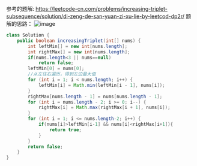参考的题解: https://leetcode-cn.com/problems/increasing-triplet-subsequence/solution/di-zeng-de-san-yuan-zi-xu-lie-by-leetcod-dp2r/
题解的思路：
![image](https://user-images.githubusercontent.com/49408146/149058837-6529eec1-5839-4d3f-8f61-00b981b46b04.png)

```java
class Solution {
    public boolean increasingTriplet(int[] nums) {
        int leftMin[] = new int[nums.length];
        int rightMax[] = new int[nums.length];
        if(nums.length<3 || nums==null)
            return false;
        leftMin[0] = nums[0];
        //从左往右遍历，得到左边最大值
        for (int i = 1; i < nums.length; i++) {
            leftMin[i] = Math.min(leftMin[i - 1], nums[i]);
        }
        rightMax[nums.length - 1] = nums[nums.length - 1];
        for (int i = nums.length - 2; i >= 0; i--) {
            rightMax[i] = Math.max(rightMax[i + 1], nums[i]);
        }
        for (int i = 1; i <= nums.length-2; i++) {
            if(nums[i]>leftMin[i-1] && nums[i]<rightMax[i+1]){
                return true;
            }
        }
        return false;
    }
}
```
